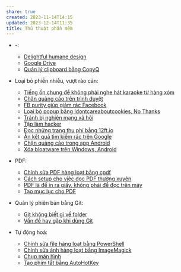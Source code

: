 ```yaml
---
share: true
created: 2023-11-14T14:15
updated: 2023-12-14T11:35
title: Thủ thuật phần mềm
---
```


- \-: 
    - [Delightful humane design](./Delightful%20humane%20design.md)
    - [Google Drive](./Google%20Drive.md)
    - [Quản lý clipboard bằng CopyQ](./Qu%E1%BA%A3n%20l%C3%BD%20clipboard%20b%E1%BA%B1ng%20CopyQ.md)

- Loại bỏ phiền nhiễu, vượt rào cản: 
    - [Tiếng ồn chung để không phải nghe hát karaoke từ hàng xóm](./Lo%E1%BA%A1i%20b%E1%BB%8F%20phi%E1%BB%81n%20nhi%E1%BB%85u,%20v%C6%B0%E1%BB%A3t%20r%C3%A0o%20c%E1%BA%A3n/Ti%E1%BA%BFng%20%E1%BB%93n%20chung%20%C4%91%E1%BB%83%20kh%C3%B4ng%20ph%E1%BA%A3i%20nghe%20h%C3%A1t%20karaoke%20t%E1%BB%AB%20h%C3%A0ng%20x%C3%B3m.md)
    - [Chặn quảng cáo trên trình duyệt](./Lo%E1%BA%A1i%20b%E1%BB%8F%20phi%E1%BB%81n%20nhi%E1%BB%85u,%20v%C6%B0%E1%BB%A3t%20r%C3%A0o%20c%E1%BA%A3n/Web/Ch%E1%BA%B7n%20qu%E1%BA%A3ng%20c%C3%A1o%20tr%C3%AAn%20tr%C3%ACnh%20duy%E1%BB%87t.md)
    - [FB purity giúp giảm rác Facebook](./Lo%E1%BA%A1i%20b%E1%BB%8F%20phi%E1%BB%81n%20nhi%E1%BB%85u,%20v%C6%B0%E1%BB%A3t%20r%C3%A0o%20c%E1%BA%A3n/Web/FB%20purity%20gi%C3%BAp%20gi%E1%BA%A3m%20r%C3%A1c%20Facebook.md)
    - [Loại bỏ popup bằng Idontcareaboutcookies, No Thanks](./Lo%E1%BA%A1i%20b%E1%BB%8F%20phi%E1%BB%81n%20nhi%E1%BB%85u,%20v%C6%B0%E1%BB%A3t%20r%C3%A0o%20c%E1%BA%A3n/Web/Lo%E1%BA%A1i%20b%E1%BB%8F%20popup%20b%E1%BA%B1ng%20Idontcareaboutcookies,%20No%20Thanks.md)
    - [Tránh bị nghiện mạng xã hội](./Lo%E1%BA%A1i%20b%E1%BB%8F%20phi%E1%BB%81n%20nhi%E1%BB%85u,%20v%C6%B0%E1%BB%A3t%20r%C3%A0o%20c%E1%BA%A3n/Web/Tr%C3%A1nh%20b%E1%BB%8B%20nghi%E1%BB%87n%20m%E1%BA%A1ng%20x%C3%A3%20h%E1%BB%99i.md)
    - [Tập làm hacker](./Lo%E1%BA%A1i%20b%E1%BB%8F%20phi%E1%BB%81n%20nhi%E1%BB%85u,%20v%C6%B0%E1%BB%A3t%20r%C3%A0o%20c%E1%BA%A3n/Web/T%E1%BA%ADp%20l%C3%A0m%20hacker.md)
    - [Đọc những trang thu phí bằng 12ft.io](./Lo%E1%BA%A1i%20b%E1%BB%8F%20phi%E1%BB%81n%20nhi%E1%BB%85u,%20v%C6%B0%E1%BB%A3t%20r%C3%A0o%20c%E1%BA%A3n/Web/%C4%90%E1%BB%8Dc%20nh%E1%BB%AFng%20trang%20thu%20ph%C3%AD%20b%E1%BA%B1ng%2012ft.io.md)
    - [Ẩn kết quả tìm kiếm rác trên Google](./Lo%E1%BA%A1i%20b%E1%BB%8F%20phi%E1%BB%81n%20nhi%E1%BB%85u,%20v%C6%B0%E1%BB%A3t%20r%C3%A0o%20c%E1%BA%A3n/Web/%E1%BA%A8n%20k%E1%BA%BFt%20qu%E1%BA%A3%20t%C3%ACm%20ki%E1%BA%BFm%20r%C3%A1c%20tr%C3%AAn%20Google.md)
    - [Chặn quảng cáo trong app Android](./Lo%E1%BA%A1i%20b%E1%BB%8F%20phi%E1%BB%81n%20nhi%E1%BB%85u,%20v%C6%B0%E1%BB%A3t%20r%C3%A0o%20c%E1%BA%A3n/H%E1%BB%87%20%C4%91i%E1%BB%81u%20h%C3%A0nh/Ch%E1%BA%B7n%20qu%E1%BA%A3ng%20c%C3%A1o%20trong%20app%20Android.md)
    - [Xóa bloatware trên Windows, Android](./Lo%E1%BA%A1i%20b%E1%BB%8F%20phi%E1%BB%81n%20nhi%E1%BB%85u,%20v%C6%B0%E1%BB%A3t%20r%C3%A0o%20c%E1%BA%A3n/H%E1%BB%87%20%C4%91i%E1%BB%81u%20h%C3%A0nh/X%C3%B3a%20bloatware%20tr%C3%AAn%20Windows,%20Android.md)

- PDF: 
    - [Chỉnh sửa PDF hàng loạt bằng cpdf](./PDF/Ch%E1%BB%89nh%20s%E1%BB%ADa%20PDF%20h%C3%A0ng%20lo%E1%BA%A1t%20b%E1%BA%B1ng%20cpdf)
    - [Cách setup cho việc đọc PDF thường xuyên](./PDF/C%C3%A1ch%20setup%20cho%20vi%E1%BB%87c%20%C4%91%E1%BB%8Dc%20PDF%20th%C6%B0%E1%BB%9Dng%20xuy%C3%AAn.md)
    - [PDF là để in ra giấy, không phải để đọc trên máy](./PDF/PDF%20l%C3%A0%20%C4%91%E1%BB%83%20in%20ra%20gi%E1%BA%A5y,%20kh%C3%B4ng%20ph%E1%BA%A3i%20%C4%91%E1%BB%83%20%C4%91%E1%BB%8Dc%20tr%C3%AAn%20m%C3%A1y.md)
    - [Tạo mục lục cho PDF](./PDF/T%E1%BA%A1o%20m%E1%BB%A5c%20l%E1%BB%A5c%20cho%20PDF)

- Quản lý phiên bản bằng Git: 
    - [Git không biết gì về folder](./Qu%E1%BA%A3n%20l%C3%BD%20phi%C3%AAn%20b%E1%BA%A3n%20b%E1%BA%B1ng%20Git/Git%20kh%C3%B4ng%20bi%E1%BA%BFt%20g%C3%AC%20v%E1%BB%81%20folder.md)
    - [Vấn đề hay gặp khi dùng Git](./Qu%E1%BA%A3n%20l%C3%BD%20phi%C3%AAn%20b%E1%BA%A3n%20b%E1%BA%B1ng%20Git/V%E1%BA%A5n%20%C4%91%E1%BB%81%20hay%20g%E1%BA%B7p%20khi%20d%C3%B9ng%20Git.md)

- Tự động hoá: 
    - [Chỉnh sửa file hàng loạt bằng PowerShell](./T%E1%BB%B1%20%C4%91%E1%BB%99ng%20ho%C3%A1/Ch%E1%BB%89nh%20s%E1%BB%ADa%20file%20h%C3%A0ng%20lo%E1%BA%A1t%20b%E1%BA%B1ng%20PowerShell.md)
    - [Chỉnh sửa ảnh hàng loạt bằng ImageMagick](./T%E1%BB%B1%20%C4%91%E1%BB%99ng%20ho%C3%A1/Ch%E1%BB%89nh%20s%E1%BB%ADa%20%E1%BA%A3nh%20h%C3%A0ng%20lo%E1%BA%A1t%20b%E1%BA%B1ng%20ImageMagick.md)
    - [Chụp màn hình](./T%E1%BB%B1%20%C4%91%E1%BB%99ng%20ho%C3%A1/Ch%E1%BB%A5p%20m%C3%A0n%20h%C3%ACnh.md)
    - [Tạo phím tắt bằng AutoHotKey](./T%E1%BB%B1%20%C4%91%E1%BB%99ng%20ho%C3%A1/T%E1%BA%A1o%20ph%C3%ADm%20t%E1%BA%AFt%20b%E1%BA%B1ng%20AutoHotKey.md)

